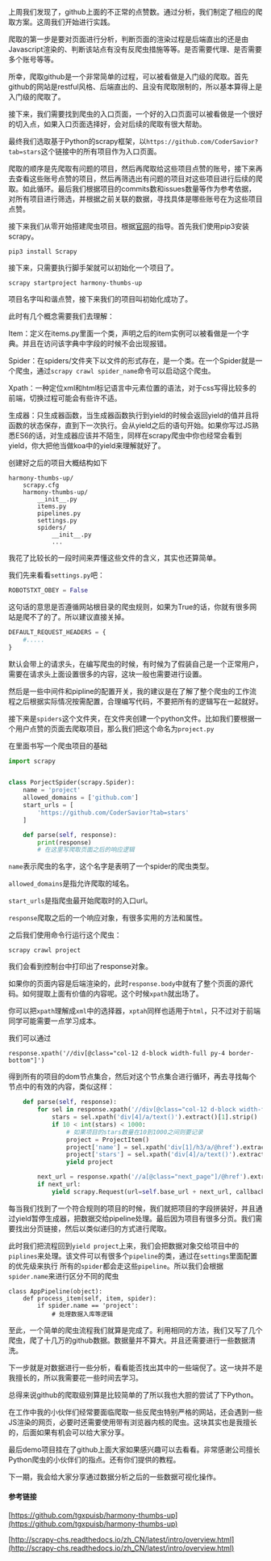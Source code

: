 上周我们发现了，github上面的不正常的点赞数。通过分析，我们制定了相应的爬取方案。这周我们开始进行实践。

爬取的第一步是要对页面进行分析，判断页面的渲染过程是后端直出的还是由Javascript渲染的、判断该站点有没有反爬虫措施等等。是否需要代理、是否需要多个账号等等。

所幸，爬取github是一个非常简单的过程，可以被看做是入门级的爬取。首先github的网站是restful风格、后端直出的、且没有爬取限制的，所以基本算得上是入门级的爬取了。

接下来，我们需要找到爬虫的入口页面，一个好的入口页面可以被看做是一个很好的切入点，如果入口页面选择好，会对后续的爬取有很大帮助。

最终我们选取基于Python的scrapy框架，以`https://github.com/CoderSavior?tab=stars`这个链接中的所有项目作为入口页面。

爬取的顺序是先爬取有问题的项目，然后再爬取给这些项目点赞的账号，接下来再去查看这些账号点赞的项目，然后再筛选出有问题的项目对这些项目进行后续的爬取。如此循环。最后我们根据项目的commits数和issues数量等作为参考依据，对所有项目进行筛选，并根据之前关联的数据，寻找具体是哪些账号在为这些项目点赞。

接下来我们从零开始搭建爬虫项目。根据[官网](http://scrapy-chs.readthedocs.io/zh_CN/latest/intro/overview.html)的指导。首先我们使用pip3安装scrapy。

```
pip3 install Scrapy
```

接下来，只需要执行脚手架就可以初始化一个项目了。

```
scrapy startproject harmony-thumbs-up
```

项目名字叫和谐点赞，接下来我们的项目叫初始化成功了。

此时有几个概念需要我们去理解：

Item：定义在items.py里面一个类，声明之后的item实例可以被看做是一个字典。并且在访问该字典中字段的时候不会出现报错。

Spider：在spiders/文件夹下以文件的形式存在，是一个类。在一个Spider就是一个爬虫，通过`scrapy crawl spider_name`命令可以启动这个爬虫。

Xpath：一种定位xml和html标记语言中元素位置的语法，对于css写得比较多的前端，切换过程可能会有些许不适。

生成器：只生成器函数，当生成器函数执行到yield的时候会返回yield的值并且将函数的状态保存，直到下一次执行。会从yield之后的语句开始。如果你写过JS熟悉ES6的话，对生成器应该并不陌生，同样在scrapy爬虫中你也经常会看到yield，你大把他当做koa中的yield来理解就好了。

创建好之后的项目大概结构如下

```
harmony-thumbs-up/
    scrapy.cfg
    harmony-thumbs-up/
        __init__.py
        items.py
        pipelines.py
        settings.py
        spiders/
            __init__.py
            ...
```

我花了比较长的一段时间来弄懂这些文件的含义，其实也还算简单。

我们先来看看`settings.py`吧：

```py
ROBOTSTXT_OBEY = False
```

这句话的意思是否遵循网站根目录的爬虫规则，如果为True的话，你就有很多网站是爬不了的了。所以建议直接关掉。

```py
DEFAULT_REQUEST_HEADERS = {
    #.....
}
```
默认会带上的请求头，在编写爬虫的时候，有时候为了假装自己是一个正常用户，需要在请求头上面设置很多的内容，这块一般也需要进行设置。

然后是一些中间件和pipline的配置开关，我的建议是在了解了整个爬虫的工作流程之后根据实际情况按需配置，合理编写代码，不要把所有的逻辑写在一起就好。

接下来是`spiders`这个文件夹，在文件夹创建一个python文件。比如我们要根据一个用户点赞的页面去爬取项目，那么我们把这个命名为`project.py`

在里面书写一个爬虫项目的基础
```py
import scrapy


class PorjectSpider(scrapy.Spider):
    name = 'project'
    allowed_domains = ['github.com']
    start_urls = [
        'https://github.com/CoderSavior?tab=stars'
    ]

    def parse(self, response):
        print(response)
        # 在这里写爬取页面之后的响应逻辑

```

`name`表示爬虫的名字，这个名字是表明了一个spider的爬虫类型。

`allowed_domains`是指允许爬取的域名。

`start_urls`是指爬虫最开始爬取时的入口url。

`response`爬取之后的一个响应对象，有很多实用的方法和属性。

之后我们使用命令行运行这个爬虫：

```
scrapy crawl project
```

我们会看到控制台中打印出了response对象。

如果你的页面内容是后端渲染的，此时`response.body`中就有了整个页面的源代码。如何提取上面有价值的内容呢。这个时候`xpath`就出场了。

你可以把`xpath`理解成`xml`中的选择器，`xptah`同样也适用于`html`，只不过对于前端同学可能需要一点学习成本。

我们可以通过
```
response.xpath('//div[@class="col-12 d-block width-full py-4 border-bottom"]')
```
得到所有的项目的dom节点集合，然后对这个节点集合进行循环，再去寻找每个节点中的有效的内容，类似这样：
```py
    def parse(self, response):
        for sel in response.xpath('//div[@class="col-12 d-block width-full py-4 border-bottom"]'):
            stars = sel.xpath('div[4]/a/text()').extract()[1].strip()
            if 10 < int(stars) < 1000:
                # 如果项目的stars数量在10到1000之间则要记录
                project = ProjectItem()
                project['name'] = sel.xpath('div[1]/h3/a/@href').extract()[0].replace('/', '', 1)
                project['stars'] = sel.xpath('div[4]/a/text()').extract()[1].strip()
                yield project

        next_url = response.xpath('//a[@class="next_page"]/@href').extract_first()
        if next_url:
            yield scrapy.Request(url=self.base_url + next_url, callback=self.parse)
```

每当我们找到了一个符合规则的项目的时候，我们就把项目的字段拼装好，并且通过yield暂停生成器，把数据交给pipeline处理。最后因为项目有很多分页。我们需要找出分页链接，然后以类似递归的方式进行爬取。

此时我们把流程回到`yield project`上来，我们会把数据对象交给项目中的`piplines`来处理。该文件可以有很多个`pipeline`的类，通过在`settings`里面配置的优先级来执行
所有的`spider`都会走这些`pipeline`。所以我们会根据`spider.name`来进行区分不同的爬虫

```
class AppPipeline(object):
    def process_item(self, item, spider):
        if spider.name == 'project':
            # 处理数据入库等逻辑
```

至此，一个简单的爬虫流程我们就算是完成了。利用相同的方法，我们又写了几个爬虫，爬了十几万的github数据。数据量并不算大。并且还需要进行一些数据清洗。

下一步就是对数据进行一些分析，看看能否找出其中的一些端倪了。这一块并不是我擅长的，所以我需要花一些时间去学习。

总得来说github的爬取级别算是比较简单的了所以我也大胆的尝试了下Python。

在工作中我的小伙伴们经常要面临爬取一些反爬虫特别严格的网站，还会遇到一些JS渲染的网页，必要时还需要使用带有浏览器内核的爬虫。这块其实也是我擅长的，后面如果有机会可以给大家分享。

最后demo项目挂在了github上面大家如果感兴趣可以去看看。非常感谢公司擅长Python爬虫的小伙伴们的指点。还有你们提供的教程。

下一期，我会给大家分享通过数据分析之后的一些数据可视化操作。

#### 参考链接

[https://github.com/tgxpuisb/harmony-thumbs-up](https://github.com/tgxpuisb/harmony-thumbs-up)

[http://scrapy-chs.readthedocs.io/zh_CN/latest/intro/overview.html](http://scrapy-chs.readthedocs.io/zh_CN/latest/intro/overview.html)